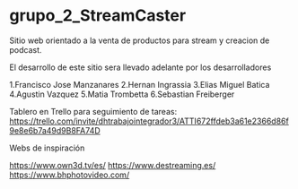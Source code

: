 # grupo_2_StreamCaster
Sitio web orientado a la venta de productos para stream y creacion de podcast.

El desarrollo de este sitio sera llevado adelante por los desarrolladores

1.Francisco Jose Manzanares
2.Hernan Ingrassia
3.Elias Miguel Batica
4.Agustin Vazquez
5.Matia Trombetta
6.Sebastian Freiberger

Tablero en Trello para seguimiento de tareas: https://trello.com/invite/dhtrabajointegrador3/ATTI672ffdeb3a61e2366d86f9e8e6b7a49d9B8FA74D

Webs de inspiración

https://www.own3d.tv/es/
https://www.destreaming.es/
https://www.bhphotovideo.com/






